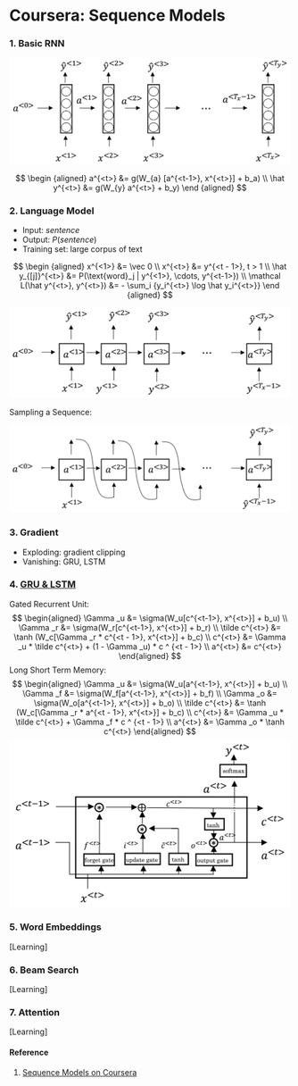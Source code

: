 # Coursera: Sequence Models

### 1. Basic RNN

![](../images/ee3baa059d65f93c4b0e6468c950c761.png)

$$
\begin {aligned}
a^{<t>} &= g(W_{a} [a^{<t-1>}, x^{<t>}] + b_a) \\
\hat y^{<t>} &= g(W_{y} a^{<t>} + b_y)
\end {aligned}
$$

### 2. Language Model

* Input: $sentence$
* Output: $P(sentence)$
* Training set: large corpus of text

$$
\begin {aligned}
x^{<1>} &= \vec 0 \\
x^{<t>} &= y^{<t - 1>}, t > 1 \\
\hat y_{[j]}^{<t>} &= P(\text{word}_j | y^{<1>}, \cdots, y^{<t-1>}) \\
\mathcal L(\hat y^{<t>}, y^{<t>}) &= - \sum_i {y_i^{<t>} \log \hat y_i^{<t>}}
\end {aligned}
$$

![](../images/b155aa7ae417f4238532bce795525df3.png)

Sampling a Sequence:

![](../images/8f9e5e5bc65cf25cef420bf73f62b531.png)

### 3. Gradient

* Exploding: gradient clipping
* Vanishing: GRU, LSTM

### 4. [GRU & LSTM](https://arxiv.org/pdf/1412.3555.pdf)

Gated Recurrent Unit:
$$
\begin{aligned}
\Gamma _u &= \sigma(W_u[c^{<t-1>}, x^{<t>}] + b_u) \\
\Gamma _r &= \sigma(W_r[c^{<t-1>}, x^{<t>}] + b_r) \\
\tilde c^{<t>} &= \tanh (W_c[\Gamma _r * c^{<t - 1>}, x^{<t>}] + b_c) \\
c^{<t>} &= \Gamma _u * \tilde c^{<t>} + (1 - \Gamma _u) * c ^ {<t - 1>} \\
a^{<t>} &= c^{<t>}
\end{aligned}
$$
Long Short Term Memory:
$$
\begin{aligned}
\Gamma _u &= \sigma(W_u[a^{<t-1>}, x^{<t>}] + b_u) \\
\Gamma _f &= \sigma(W_f[a^{<t-1>}, x^{<t>}] + b_f) \\
\Gamma _o &= \sigma(W_o[a^{<t-1>}, x^{<t>}] + b_o) \\
\tilde c^{<t>} &= \tanh (W_c[\Gamma _r * a^{<t - 1>}, x^{<t>}] + b_c) \\
c^{<t>} &= \Gamma _u * \tilde c^{<t>} + \Gamma _f * c ^ {<t - 1>} \\
a^{<t>} &= \Gamma _o * \tanh c^{<t>}
\end{aligned}
$$
![](../images/3003da7635dc96f71f8138402a9da192.png)

### 5. Word Embeddings 

[Learning]

### 6. Beam Search

[Learning]

### 7. Attention

[Learning]

#### Reference

1. [Sequence Models on Coursera](https://www.coursera.org/learn/nlp-sequence-models)

